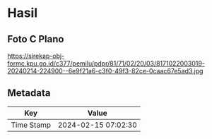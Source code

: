 # Hasil

## Foto C Plano

https://sirekap-obj-formc.kpu.go.id/c377/pemilu/pdpr/81/71/02/20/03/8171022003019-20240214-224900--6e9f21a6-c3f0-49f3-82ce-0caac67e5ad3.jpg


## Metadata

| Key        | Value               |
| ---------- | ------------------- |
| Time Stamp | 2024-02-15 07:02:30 |



